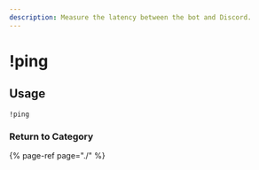 ```yaml
---
description: Measure the latency between the bot and Discord.
---
```


# !ping

## Usage

```text
!ping
```

### Return to Category

{% page-ref page="./" %}

